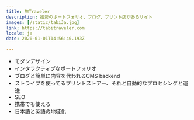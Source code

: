 ```yaml
---
title: 旅Traveler
description: 撮影のポートフォリオ、ブログ、プリント店があるサイト
images: [/static/tabiJa.jpg]
link: https://tabitraveler.com
locale: ja
date: 2020-01-01T14:56:40.193Z

---
```

* モダンデザイン
* インタラクティブなポートフォリオ
* ブログと簡単に内容を代われるCMS backend
* ストライプを使ってるプリントストアー、それと自動的なプロセシングと運送
* SEO
* 携帯でも使える
* 日本語と英語の地域化
